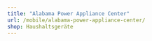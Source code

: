 ```yaml
---
title: "Alabama Power Appliance Center"
url: /mobile/alabama-power-appliance-center/
shop: Haushaltsgeräte
---
```

